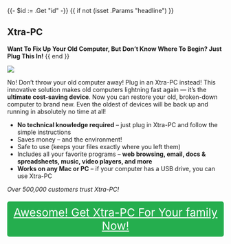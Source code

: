{{- $id := .Get "id" -}}
{{ if not (isset .Params "headline") }}
## Xtra-PC

**Want To Fix Up Your Old Computer, But Don’t Know Where To Begin? Just Plug This In!**
{{ end }}

[![](/list/xtra-pc-title.jpg)](https://t.gadgetadvisers.com/click/{{$id}})

No! Don’t throw your old computer away! Plug in an Xtra-PC instead! This innovative solution makes old computers lightning fast again — it’s the **ultimate cost-saving device**. Now you can restore your old, broken-down computer to brand new. Even the oldest of devices will be back up and running in absolutely no time at all!

- **No technical knowledge required** – just plug in Xtra-PC and follow the simple instructions
- Saves money – and the environment!
- Safe to use (keeps your files exactly where you left them)
- Includes all your favorite programs – **web browsing, email, docs & spreadsheets, music, video players, and more**
- **Works on any Mac or PC** – if your computer has a USB drive, you can use Xtra-PC

*Over 500,000 customers trust Xtra-PC!*

<a href="(https://t.gadgetadvisers.com/click/{{$id}})" style="color: white;">
   <div style="text-align:center;background-color:#25ae4e;margin-bottom:20px;margin-top:20px;width: 100%;-webkit-border-radius: 5px;">
      <div style="color: white; padding: 10px;font-size: 26px;">
      Awesome! Get Xtra-PC For Your family Now!
      </div>
   </div>
</a>